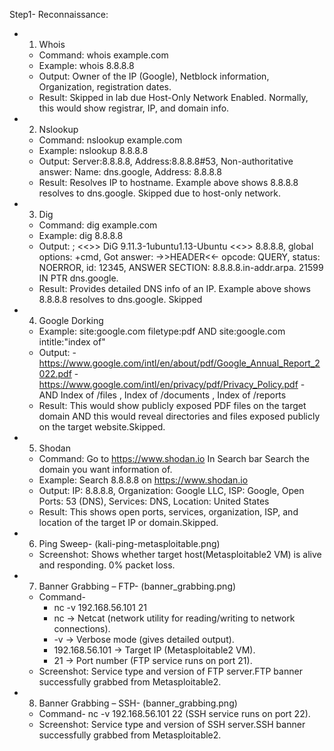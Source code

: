 Step1- Reconnaissance:
- 1. Whois
  - Command: whois example.com
  - Example: whois 8.8.8.8
  - Output: Owner of the IP (Google), Netblock information, Organization, registration dates.
  - Result: Skipped in lab due Host-Only Network Enabled. Normally, this would show registrar, IP, and domain info.
- 2. Nslookup
  - Command: nslookup example.com
  - Example: nslookup 8.8.8.8
  - Output: Server:8.8.8.8, Address:8.8.8.8#53, Non-authoritative answer: Name:	dns.google, Address: 8.8.8.8
  - Result: Resolves IP to hostname. Example above shows 8.8.8.8 resolves to dns.google. Skipped due to host-only network.
- 3. Dig
  - Command: dig example.com
  - Example: dig 8.8.8.8
  - Output: ; <<>> DiG 9.11.3-1ubuntu1.13-Ubuntu <<>> 8.8.8.8, global options: +cmd, Got answer:
    ->>HEADER<<- opcode: QUERY, status: NOERROR, id: 12345, ANSWER SECTION: 8.8.8.8.in-addr.arpa. 21599 IN PTR dns.google.
  - Result: Provides detailed DNS info of an IP. Example above shows 8.8.8.8 resolves to dns.google. Skipped
- 4. Google Dorking
  - Example: site:google.com filetype:pdf   AND    site:google.com intitle:"index of"
  - Output: - https://www.google.com/intl/en/about/pdf/Google_Annual_Report_2022.pdf
            - https://www.google.com/intl/en/privacy/pdf/Privacy_Policy.pdf
            - AND Index of /files , Index of /documents , Index of /reports
  - Result: This would show publicly exposed PDF files on the target domain AND this would reveal                        directories and files exposed publicly on the target website.Skipped.
- 5. Shodan
  - Command: Go to https://www.shodan.io In Search bar Search the domain you want information of.
  - Example: Search 8.8.8.8 on https://www.shodan.io
  - Output: IP: 8.8.8.8, Organization: Google LLC, ISP: Google, Open Ports: 53 (DNS), Services: DNS, Location: United States
  - Result: This shows open ports, services, organization, ISP, and location of the target IP or domain.Skipped.
- 6. Ping Sweep- (kali-ping-metasploitable.png)
  - Screenshot: Shows whether target host(Metasploitable2 VM) is alive and responding. 0% packet loss.
- 7. Banner Grabbing – FTP- (banner_grabbing.png)
  - Command-
     - nc -v 192.168.56.101 21
     - nc → Netcat (network utility for reading/writing to network connections).
     - -v → Verbose mode (gives detailed output).
     - 192.168.56.101 → Target IP (Metasploitable2 VM).
     - 21 → Port number (FTP service runs on port 21).
  - Screenshot: Service type and version of FTP server.FTP banner successfully grabbed from Metasploitable2.
- 8. Banner Grabbing – SSH- (banner_grabbing.png)
  - Command- nc -v 192.168.56.101 22 (SSH service runs on port 22).
  - Screenshot: Service type and version of SSH server.SSH banner successfully grabbed from Metasploitable2. 
